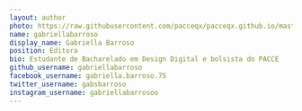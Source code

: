 ```yaml
---
layout: author
photo: https://raw.githubusercontent.com/pacceqx/pacceqx.github.io/master/assets/img/uploads/gabi.png
name: gabriellabarroso
display_name: Gabriella Barroso
position: Editora
bio: Estudante de Bacharelado em Design Digital e bolsista do PACCE
github_username: gabriellabarroso
facebook_username: gabriella.barroso.75
twitter_username: gabsbarroso
instagram_username: gabriellabarrosoo
---
```



